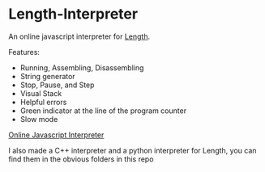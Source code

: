 # Length-Interpreter
An online javascript interpreter for [Length](https://esolangs.org/wiki/Length).

Features:
* Running, Assembling, Disassembling
* String generator
* Stop, Pause, and Step
* Visual Stack
* Helpful errors
* Green indicator at the line of the program counter
* Slow mode

[Online Javascript Interpreter](https://vilgotanl.github.io/Length-Interpreter/js_interpreter/index.html)

I also made a C++ interpreter and a python interpreter for Length, you can find them in the obvious folders in this repo